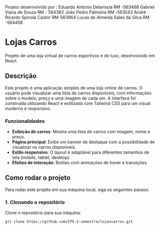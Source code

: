 Projeto desenvolvido por :
Eduardo Antonio Delarissia RM -563468
Gabriel Viana de Souza RM - 564382
João Pedro Palmeira    RM -563542
André Ricardo Spinola Castor  RM-563964
Lucas de Almeida Sales da Silca   RM -564458





# Lojas Carros

Projeto de uma loja virtual de carros esportivos e de luxo, desenvolvido em React.

## Descrição

Este projeto é uma aplicação simples de uma loja online de carros. O usuário pode visualizar uma lista de carros disponíveis, com informações sobre o modelo, preço e uma imagem de cada um. A interface foi construída utilizando React e estilizada com Tailwind CSS para um visual moderno e responsivo.

### Funcionalidades

- **Exibição de carros**: Mostra uma lista de carros com imagem, nome e preço.
- **Página principal**: Exibe um banner de destaque com a possibilidade de visualizar os carros disponíveis.
- **Estilo responsivo**: O layout é adaptável para diferentes tamanhos de tela (mobile, tablet, desktop).
- **Efeitos de interação**: Botões com animações de hover e transições.

## Como rodar o projeto

Para rodar este projeto em sua máquina local, siga os seguintes passos:

### 1. Clonando o repositório

Clone o repositório para sua máquina:

```bash
git clone https://github.com/CPS-2-semestre/lojascarros.git
